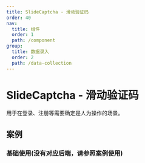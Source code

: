 ```yaml
---
title: SlideCaptcha - 滑动验证码
order: 40
nav:
  title: 组件
  order: 1
  path: /component
group:
  title: 数据录入
  order: 2
  path: /data-collection
---
```


# SlideCaptcha - 滑动验证码

用于在登录、注册等需要确定是人为操作的场景。

## 案例

### 基础使用(没有对应后端，请参照案例使用)

<code src="./demos/basic.tsx" />
